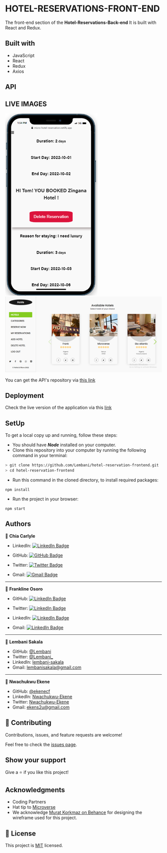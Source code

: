 # HOTEL-RESERVATIONS-FRONT-END

The front-end section of the **Hotel-Reservations-Back-end** It is built with React and Redux.

## Built with

- JavaScript
- React
- Redux
- Axios

## API

## LIVE IMAGES

<img src="public/mobile_hotel.png"/>
<img src="public/hotel.png"/>

You can get the API's repository via [this link](https://github.com/Lembani/hotel-reservation-backend.git)

## Deployment

Check the live version of the application via this [link](https://micro-hotel-reservation.netlify.app
)

## SetUp

To get a local copy up and running, follow these steps:

- You should have **_Node_** installed on your computer.
- Clone this repository into your computer by running the following command in your terminal:

```bash
> git clone https://github.com/Lembani/hotel-reservation-frontend.git
> cd hotel-reservation-frontend
```

- Run this command in the cloned directory, to install required packages:

```
npm install
```

- Run the project in your browser:

```
npm start
```

## Authors

👤 **Chia Carlyle**

- LinkedIn: [![LinkedIn Badge](https://img.shields.io/badge/-chiacarlyle-black?logo=LinkedIn&logoColor=0A66C2&style=plastic)](https://linkedin.com/in/chia-carlyle)

- GitHub: [![GitHub Badge](https://img.shields.io/badge/-carlylechia-black?logo=GitHub&logoColor=18171&style=plastic)](https://github.com/carlylechia)

- Twitter: [![Twitter Badge](https://img.shields.io/badge/-chiacarlyle-black?logo=Twitter&logoColor=1DA1F2&style=plastic)](https://twitter.com/chiacarlyle)

- Gmail: [![Gmail Badge](https://img.shields.io/badge/-chiacarlyle-black?logo=Gmail&logoColor=EA4335&style=plastic)](mailto:chiacarlyle@gmail.com)

<hr>

👤 **Frankline Osoro**

- GitHub: [![LinkedIn Badge](https://img.shields.io/badge/-frank1738-black?logo=LinkedIn&logoColor=0A66C2&style=plastic)](https://github.com/frank1738)

- Twitter: [![LinkedIn Badge](https://img.shields.io/badge/-frank1738-black?logo=LinkedIn&logoColor=0A66C2&style=plastic)](https://twitter.com/frankhiggins08)

- LinkedIn: [![LinkedIn Badge](https://img.shields.io/badge/-frank1738-black?logo=LinkedIn&logoColor=0A66C2&style=plastic)](http://www.linkedin.com/in/frankline-osoro-b526ba18b)

- Gmail: [![LinkedIn Badge](https://img.shields.io/badge/-frank1738-black?logo=LinkedIn&logoColor=0A66C2&style=plastic)](mailto:franklineosoro08@gmail.com)

<hr>

👤 **Lembani Sakala**

- GitHub: [@Lembani](https://github.com/lembani)
- Twitter: [@Lembani_](https://twitter.com/lembani_)
- LinkedIn: [lembani-sakala](https://linkedin.com/in/lembani-sakala)
- Gmail: [lembanisakala@gmail.com](mailto:lembanisakala@gmail.com)

<hr>

👤 **Nwachukwu Ekene**

- GitHub: [@ekenecf](https://github.com/ekenecf)
- LinkedIn: [Nwachukwu-Ekene](https://www.linkedin.com/in/nwachukwuekene/)
- Twitter: [Nwachukwu-Ekene](https://www.twitter.com/ekene070)
- Gmail: [ekens2u@gmail.com](mailto:ekens2u@gmail.com)

## 🤝 Contributing

Contributions, issues, and feature requests are welcome!

Feel free to check the [issues page](../../issues/).

## Show your support

Give a ⭐️ if you like this project!

## Acknowledgments

- Coding Partners
- Hat tip to [Microverse](https://www.microverse.org)
- We acknowledge [Murat Korkmaz on Behance](https://www.behance.net/muratk) for designing the wireframe used for this project.

## 📝 License

This project is [MIT](./MIT.md) licensed.
